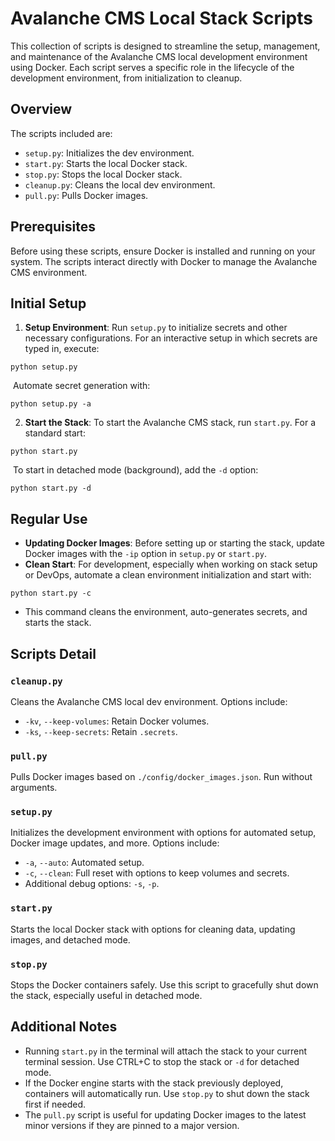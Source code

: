 # Avalanche CMS Local Stack Scripts

This collection of scripts is designed to streamline the setup, management, and maintenance of the Avalanche CMS local development environment using Docker. Each script serves a specific role in the lifecycle of the development environment, from initialization to cleanup.

## Overview

The scripts included are:
- `setup.py`: Initializes the dev environment.
- `start.py`: Starts the local Docker stack.
- `stop.py`: Stops the local Docker stack.
- `cleanup.py`: Cleans the local dev environment.
- `pull.py`: Pulls Docker images.

## Prerequisites

Before using these scripts, ensure Docker is installed and running on your system. The scripts interact directly with Docker to manage the Avalanche CMS environment.

## Initial Setup

1. **Setup Environment**: Run `setup.py` to initialize secrets and other necessary configurations. For an interactive setup in which secrets are typed in, execute:

```
python setup.py
```

​	Automate secret generation with:
```
python setup.py -a
```

2. **Start the Stack**: To start the Avalanche CMS stack, run `start.py`. For a standard start:

```
python start.py
```

​	To start in detached mode (background), add the `-d` option:
```
python start.py -d
```

## Regular Use

- **Updating Docker Images**: Before setting up or starting the stack, update Docker images with the `-ip` option in `setup.py` or `start.py`.
- **Clean Start**: For development, especially when working on stack setup or DevOps, automate a clean environment initialization and start with:

```
python start.py -c
```

- This command cleans the environment, auto-generates secrets, and starts the stack.

## Scripts Detail

### `cleanup.py`

Cleans the Avalanche CMS local dev environment. Options include:

- `-kv`, `--keep-volumes`: Retain Docker volumes.
- `-ks`, `--keep-secrets`: Retain `.secrets`.

### `pull.py`

Pulls Docker images based on `./config/docker_images.json`. Run without arguments.

### `setup.py`

Initializes the development environment with options for automated setup, Docker image updates, and more. Options include:

- `-a`, `--auto`: Automated setup.
- `-c`, `--clean`: Full reset with options to keep volumes and secrets.
- Additional debug options: `-s`, `-p`.

### `start.py`

Starts the local Docker stack with options for cleaning data, updating images, and detached mode.

### `stop.py`

Stops the Docker containers safely. Use this script to gracefully shut down the stack, especially useful in detached mode.

## Additional Notes

- Running `start.py` in the terminal will attach the stack to your current terminal session. Use CTRL+C to stop the stack or `-d` for detached mode.
- If the Docker engine starts with the stack previously deployed, containers will automatically run. Use `stop.py` to shut down the stack first if needed.
- The `pull.py` script is useful for updating Docker images to the latest minor versions if they are pinned to a major version.